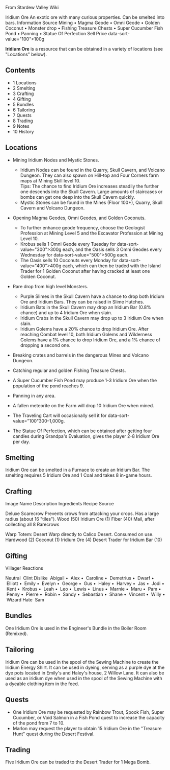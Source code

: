 From Stardew Valley Wiki

Iridium Ore An exotic ore with many curious properties. Can be smelted into bars. Information Source Mining • Magma Geode • Omni Geode • Golden Coconut • Monster drop • Fishing Treasure Chests • Super Cucumber Fish Pond • Panning • Statue Of Perfection Sell Price data-sort-value="100"&gt;100g

**Iridium Ore** is a resource that can be obtained in a variety of locations (see "Locations" below).

## Contents

- 1 Locations
- 2 Smelting
- 3 Crafting
- 4 Gifting
- 5 Bundles
- 6 Tailoring
- 7 Quests
- 8 Trading
- 9 Notes
- 10 History

## Locations

- Mining Iridium Nodes and Mystic Stones.
  
  - Iridium Nodes can be found in the Quarry, Skull Cavern, and Volcano Dungeon. They can also spawn on Hill-top and Four Corners farm maps at Mining Skill level 10.  
    Tips: The chance to find Iridium Ore increases steadily the further one descends into the Skull Cavern. Large amounts of staircases or bombs can get one deep into the Skull Cavern quickly.
  - Mystic Stones can be found in the Mines (Floor 100+), Quarry, Skull Cavern and Volcano Dungeon.
- Opening Magma Geodes, Omni Geodes, and Golden Coconuts.
  
  - To further enhance geode frequency, choose the Geologist Profession at Mining Level 5 and the Excavator Profession at Mining Level 10.
  - Krobus sells 1 Omni Geode every Tuesday for data-sort-value="300"&gt;300g each, and the Oasis sells 3 Omni Geodes every Wednesday for data-sort-value="500"&gt;500g each.
  - The Oasis sells 10 Coconuts every Monday for data-sort-value="400"&gt;400g each, which can then be traded with the Island Trader for 1 Golden Coconut after having cracked at least one Golden Coconut.
- Rare drop from high level Monsters.
  
  - Purple Slimes in the Skull Cavern have a chance to drop both Iridium Ore and Iridium Bars. They can be raised in Slime Hutches.
  - Iridium Bats in the Skull Cavern may drop an Iridium Bar (0.8% chance) and up to 4 Iridium Ore when slain.
  - Iridium Crabs in the Skull Cavern may drop up to 3 Iridium Ore when slain.
  - Iridium Golems have a 20% chance to drop Iridium Ore. After reaching Combat level 10, both Iridium Golems and Wilderness Golems have a 1% chance to drop Iridium Ore, and a 1% chance of dropping a second one.
- Breaking crates and barrels in the dangerous Mines and Volcano Dungeon.
- Catching regular and golden Fishing Treasure Chests.
- A Super Cucumber Fish Pond may produce 1-3 Iridium Ore when the population of the pond reaches 9.
- Panning in any area.
- A fallen meteorite on the Farm will drop 10 Iridium Ore when mined.
- The Traveling Cart will occasionally sell it for data-sort-value="100"300–1,000g.
- The Statue Of Perfection, which can be obtained after getting four candles during Grandpa's Evaluation, gives the player 2-8 Iridium Ore per day.

## Smelting

Iridium Ore can be smelted in a Furnace to create an Iridium Bar. The smelting requires 5 Iridium Ore and 1 Coal and takes 8 in-game hours.

## Crafting

Image Name Description Ingredients Recipe Source

Deluxe Scarecrow Prevents crows from attacking your crops. Has a large radius (about 16 "tiles"). Wood (50) Iridium Ore (1) Fiber (40) Mail, after collecting all 8 Rarecrows

Warp Totem: Desert Warp directly to Calico Desert. Consumed on use. Hardwood (2) Coconut (1) Iridium Ore (4) Desert Trader for Iridium Bar (10)

## Gifting

Villager Reactions

Neutral  Clint Dislike  Abigail •  Alex •  Caroline •  Demetrius •  Dwarf •  Elliott •  Emily •  Evelyn •  George •  Gus •  Haley •  Harvey •  Jas •  Jodi •  Kent •  Krobus •  Leah •  Leo •  Lewis •  Linus •  Marnie •  Maru •  Pam •  Penny •  Pierre •  Robin •  Sandy •  Sebastian •  Shane •  Vincent •  Willy •  Wizard Hate  Sam

## Bundles

One Iridium Ore is used in the Engineer's Bundle in the Boiler Room (Remixed).

## Tailoring

Iridium Ore can be used in the spool of the Sewing Machine to create the Iridium Energy Shirt. It can be used in dyeing, serving as a purple dye at the dye pots located in Emily's and Haley's house, 2 Willow Lane. It can also be used as an iridium dye when used in the spool of the Sewing Machine with a dyeable clothing item in the feed.

## Quests

- One Iridium Ore may be requested by Rainbow Trout, Spook Fish, Super Cucumber, or Void Salmon in a Fish Pond quest to increase the capacity of the pond from 7 to 10.
- Marlon may request the player to obtain 15 Iridium Ore in the "Treasure Hunt" quest during the Desert Festival.

## Trading

Five Iridium Ore can be traded to the Desert Trader for 1 Mega Bomb.